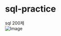 # sql-practice
sql 200제 <br>
![Image](https://github.com/user-attachments/assets/3def4c8b-ad32-4a06-9732-ba4a609d51ed)
